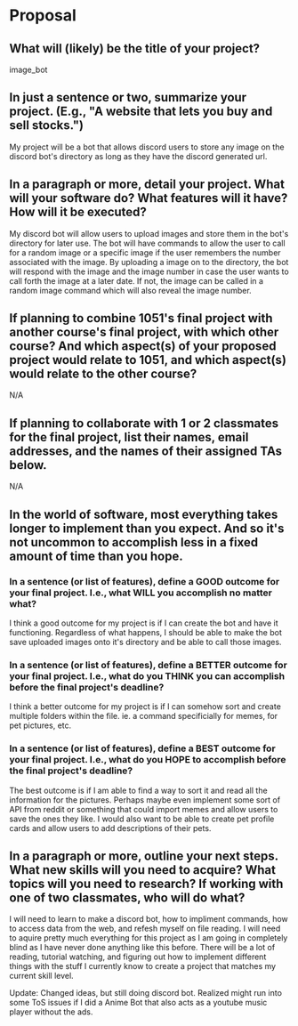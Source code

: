 # Proposal

## What will (likely) be the title of your project?

image_bot

## In just a sentence or two, summarize your project. (E.g., "A website that lets you buy and sell stocks.")

My project will be a bot that allows discord users to store any image on the discord bot's directory as long as they have the discord generated url.

## In a paragraph or more, detail your project. What will your software do? What features will it have? How will it be executed?

My discord bot will allow users to upload images and store them in the bot's directory for later use. The bot will have commands to allow the user to call for a random image or a specific image if the user remembers the number associated with the image. By uploading a image on to the directory, the bot will respond with the image and the image number in case the user wants to call forth the image at a later date. If not, the image can be called in a random image command which will also reveal the image number.

## If planning to combine 1051's final project with another course's final project, with which other course? And which aspect(s) of your proposed project would relate to 1051, and which aspect(s) would relate to the other course?

N/A

## If planning to collaborate with 1 or 2 classmates for the final project, list their names, email addresses, and the names of their assigned TAs below.

N/A

## In the world of software, most everything takes longer to implement than you expect. And so it's not uncommon to accomplish less in a fixed amount of time than you hope.

### In a sentence (or list of features), define a GOOD outcome for your final project. I.e., what WILL you accomplish no matter what?

I think a good outcome for my project is if I can create the bot and have it functioning. Regardless of what happens, I should be able to make the bot save uploaded images onto it's directory and be able to call those images.

### In a sentence (or list of features), define a BETTER outcome for your final project. I.e., what do you THINK you can accomplish before the final project's deadline?

I think a better outcome for my project is if I can somehow sort and create multiple folders within the file. ie. a command specificially for memes, for pet pictures, etc.

### In a sentence (or list of features), define a BEST outcome for your final project. I.e., what do you HOPE to accomplish before the final project's deadline?

The best outcome is if I am able to find a way to sort it and read all the information for the pictures. Perhaps maybe even implement some sort of API from reddit or something that could import memes and allow users to save the ones they like. I would also want to be able to create pet profile cards and allow users to add descriptions of their pets.

## In a paragraph or more, outline your next steps. What new skills will you need to acquire? What topics will you need to research? If working with one of two classmates, who will do what?

I will need to learn to make a discord bot, how to impliment commands, how to access data from the web, and refesh myself on file reading. I will need to aquire pretty much everything for this project as I am going in completely blind as I have never done anything like this before. There will be a lot of reading, tutorial watching, and figuring out how to implement different things with the stuff I currently know to create a project that matches my current skill level.

Update: Changed ideas, but still doing discord bot. Realized might run into some ToS issues if I did a Anime Bot that also acts as a youtube music player without the ads.
